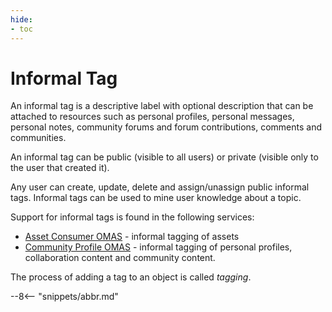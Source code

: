 ```yaml
---
hide:
- toc
---
```


<!-- SPDX-License-Identifier: CC-BY-4.0 -->
<!-- Copyright Contributors to the ODPi Egeria project. -->

# Informal Tag

An informal tag is a descriptive label with optional description that can be
attached to resources such as personal profiles, personal messages, personal notes,
community forums and forum contributions, comments and communities.

An informal tag can be public (visible to all users) or private (visible only to the user that created it).

Any user can create, update, delete and assign/unassign public informal tags.  Informal tags can be used to mine user knowledge about a topic.

Support for informal tags is found in the following services:

  * [Asset Consumer OMAS](./services/omas/asset-consumer/overview) - informal tagging of assets
  * [Community Profile OMAS](./services/omas/community-profile/overview) - informal tagging of personal profiles, collaboration content and community content.

The process of adding a tag to an object is called *tagging*.


--8<-- "snippets/abbr.md"